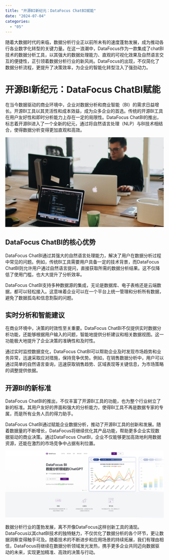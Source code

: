 ```yaml
---
title: "开源BI新纪元：DataFocus ChatBI赋能"
date: "2024-07-04"
categories: 
  - "05"
---
```


随着大数据时代的来临，数据分析行业正以前所未有的速度蓬勃发展，成为推动各行各业数字化转型的关键力量。在这一浪潮中，DataFocus作为一款集成了chatBI技术的数据分析工具，以其强大的数据处理能力、直观的可视化效果及自然语言交互的便捷性，正引领着数据分析行业的新风尚。DataFocus的出现，不仅简化了数据分析流程，更提升了决策效率，为企业的智能化转型注入了强劲动力。

# 开源BI新纪元：DataFocus ChatBI赋能

在当今数据驱动的商业环境中，企业对数据分析和商业智能（BI）的需求日益增长。开源BI工具以其灵活性和成本效益，成为众多企业的首选。传统的开源BI工具在用户友好性和即时分析能力上存在一定的局限性。DataFocus ChatBI的推出，标志着开源BI进入了一个全新的纪元，通过将自然语言处理（NLP）与BI技术相结合，使得数据分析变得更加直观和高效。

![](images/1690449111-pexels-djordje-petrovic-2102416-scaled.jpg)

## DataFocus ChatBI的核心优势

DataFocus ChatBI通过其强大的自然语言处理能力，解决了用户在数据分析过程中常见的问题。例如，传统BI工具需要用户具备一定的技术背景，而DataFocus ChatBI则允许用户通过自然语言提问，直接获取所需的数据分析结果。这不仅降低了使用门槛，也大大提升了分析效率。

DataFocus ChatBI支持多种数据源的集成，无论是数据库、电子表格还是云端数据，都可以轻松接入。这意味着企业可以在一个平台上统一管理和分析所有数据，避免了数据孤岛和信息割裂的问题。

## 实时分析和智能建议

在商业环境中，决策的时效性至关重要。DataFocus ChatBI不仅提供实时数据分析功能，还能够根据用户输入的问题，智能地提供分析建议和相关数据视图。这一功能极大地提升了企业决策的准确性和及时性。

通过实时监控数据变化，DataFocus ChatBI可以帮助企业及时发现市场趋势和业务异常，迅速采取应对措施，保持竞争优势。例如，在销售数据分析中，用户可以通过简单的自然语言查询，迅速获取销售趋势、区域表现等关键信息，为市场策略的调整提供依据。

## 开源BI的新标准

DataFocus ChatBI的推出，不仅丰富了开源BI工具的功能，也为整个行业树立了新的标准。其用户友好的界面和强大的分析能力，使得BI工具不再是数据专家的专属，而是所有业务人员的得力助手。

DataFocus ChatBI通过赋能企业数据分析，推动了开源BI工具的创新和发展。随着数据量的不断增长，DataFocus将继续优化其产品功能，帮助更多企业实现数据驱动的商业决策。通过DataFocus ChatBI，企业不仅能够更加高效地利用数据资源，还能在激烈的市场竞争中占据有利位置。

![](images/1685086845-微信截图_20230526103410.png)

数据分析行业的蓬勃发展，离不开像DataFocus这样创新工具的涌现。DataFocus以其chatBI技术的独特魅力，不仅优化了数据分析的各个环节，更让数据洞察变得触手可及。随着技术的不断进步和应用场景的持续拓展，我们有理由相信，DataFocus将继续在数据分析领域发光发热，携手更多企业共同迈向数据驱动的未来，实现更加精准、高效的决策与行动。
